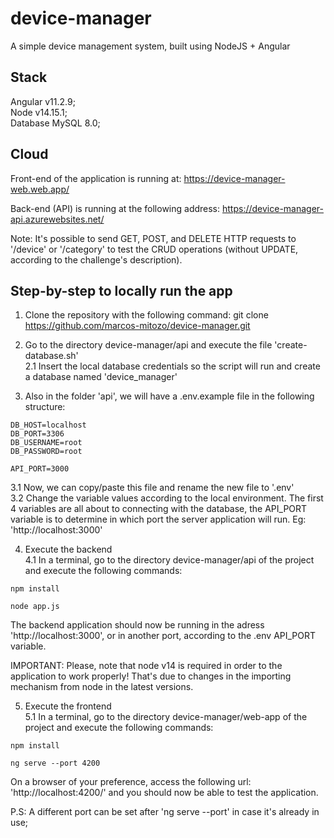 # device-manager
A simple device management system, built using NodeJS + Angular

## Stack
Angular v11.2.9;  
Node v14.15.1;  
Database MySQL 8.0;  

## Cloud
Front-end of the application is running at:
https://device-manager-web.web.app/

Back-end (API) is running at the following address:
https://device-manager-api.azurewebsites.net/  

Note: It's possible to send GET, POST, and DELETE HTTP requests to '/device' or '/category' to test the CRUD operations (without UPDATE, according to the challenge's description).


## Step-by-step to locally run the app
1. Clone the repository with the following command:
  git clone https://github.com/marcos-mitozo/device-manager.git

2. Go to the directory device-manager/api and execute the file 'create-database.sh'  
2.1 Insert the local database credentials so the script will run and create a database named 'device_manager'

3. Also in the folder 'api', we will have a .env.example file in the following structure:  
```
DB_HOST=localhost
DB_PORT=3306
DB_USERNAME=root
DB_PASSWORD=root

API_PORT=3000
```
3.1 Now, we can copy/paste this file and rename the new file to '.env'  
3.2 Change the variable values according to the local environment. The first 4 variables are all about to connecting with the database,
the API_PORT variable is to determine in which port the server application will run. Eg: 'http://localhost:3000'

4. Execute the backend  
4.1 In a terminal, go to the directory device-manager/api of the project and execute the following commands:
```
npm install

node app.js
```
The backend application should now be running in the adress 'http://localhost:3000', or in another port, according to the .env API_PORT variable.

IMPORTANT: Please, note that node v14 is required in order to the application to work properly! That's due to changes in the importing mechanism from node in the latest versions.

5. Execute the frontend  
5.1 In a terminal, go to the directory device-manager/web-app of the project and execute the following commands:
```
npm install

ng serve --port 4200
```
On a browser of your preference, access the following url: 'http://localhost:4200/' and you should now be able to test the application.

P.S: 
A different port can be set after 'ng serve --port' in case it's already in use;
